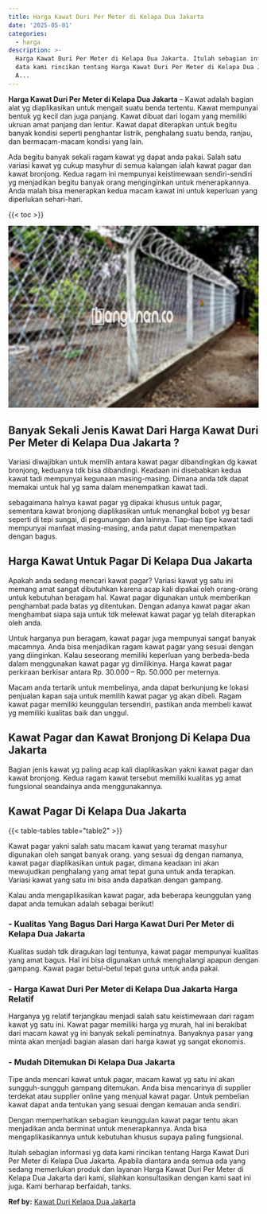 ```yaml
---
title: Harga Kawat Duri Per Meter di Kelapa Dua Jakarta
date: '2025-05-01'
categories:
  - harga
description: >-
  Harga Kawat Duri Per Meter di Kelapa Dua Jakarta. Itulah sebagian informasi yg
  data kami rincikan tentang Harga Kawat Duri Per Meter di Kelapa Dua Jakarta.
  A...
---
```


**Harga Kawat Duri Per Meter di Kelapa Dua Jakarta** – Kawat adalah bagian alat yg diaplikasikan untuk mengait suatu benda tertentu. Kawat mempunyai bentuk yg kecil dan juga panjang. Kawat dibuat dari logam yang memiliki ukruan amat panjang dan lentur. Kawat dapat diterapkan untuk begitu banyak kondisi seperti penghantar listrik, penghalang suatu benda, ranjau, dan bermacam-macam kondisi yang lain.

Ada begitu banyak sekali ragam kawat yg dapat anda pakai. Salah satu variasi kawat yg cukup masyhur di semua kalangan ialah kawat pagar dan kawat bronjong. Kedua ragam ini mempunyai keistimewaan sendiri-sendiri yg menjadikan begitu banyak orang menginginkan untuk menerapkannya. Anda malah bisa menerapkan kedua macam kawat ini untuk keperluan yang diperlukan sehari-hari.

{{< toc >}}

![Harga Kawat Duri Per Meter di Kelapa Dua Jakarta](/images/jual-kawat-murah33.png)

## Banyak Sekali Jenis Kawat Dari Harga Kawat Duri Per Meter di Kelapa Dua Jakarta ?

Variasi diwajibkan untuk memlih antara kawat pagar dibandingkan dg kawat bronjong, keduanya tdk bisa dibandingi. Keadaan ini disebabkan kedua kawat tadi mempunyai kegunaan masing-masing. Dimana anda tdk dapat memakai untuk hal yg sama dalam menempatkan kawat tadi.

sebagaimana halnya kawat pagar yg dipakai khusus untuk pagar, sementara kawat bronjong diaplikasikan untuk menangkal bobot yg besar seperti di tepi sungai, di pegunungan dan lainnya. Tiap-tiap tipe kawat tadi mempunyai manfaat masing-masing, anda patut dapat menempatkan dengan bagus.

## Harga Kawat Untuk Pagar Di Kelapa Dua Jakarta

Apakah anda sedang mencari kawat pagar? Variasi kawat yg satu ini memang amat sangat dibutuhkan karena acap kali dipakai oleh orang-orang untuk kebutuhan beragam hal. Kawat pagar digunakan untuk memberikan penghambat pada batas yg ditentukan. Dengan adanya kawat pagar akan menghambat siapa saja untuk tdk melewat kawat pagar yg telah diterapkan oleh anda.

Untuk harganya pun beragam, kawat pagar juga mempunyai sangat banyak macamnya. Anda bisa menjadikan ragam kawat pagar yang sesuai dengan yang diinginkan. Kalau seseorang memiliki keperluan yang berbeda-beda dalam menggunakan kawat pagar yg dimilikinya. Harga kawat pagar perkiraan berkisar antara Rp. 30.000 – Rp. 50.000 per meternya.

Macam anda tertarik untuk membelinya, anda dapat berkunjung ke lokasi penjualan kapan saja untuk memilih kawat pagar yg akan dibeli. Ragam kawat pagar memiliki keunggulan tersendiri, pastikan anda membeli kawat yg memiliki kualitas baik dan unggul.

## Kawat Pagar dan Kawat Bronjong Di Kelapa Dua Jakarta

Bagian jenis kawat yg paling acap kali diaplikasikan yakni kawat pagar dan kawat bronjong. Kedua ragam kawat tersebut memiliki kualitas yg amat fungsional seandainya anda menggunakannya.

## Kawat Pagar Di Kelapa Dua Jakarta

{{< table-tables table="table2" >}}

Kawat pagar yakni salah satu macam kawat yang teramat masyhur digunakan oleh sangat banyak orang. yang sesuai dg dengan namanya, kawat pagar diaplikasikan untuk pagar, dimana keadaan ini akan mewujudkan penghalang yang amat tepat guna untuk anda terapkan. Variasi kawat yang satu ini bisa anda dapatkan dengan gampang.

Kalau anda mengaplikasikan kawat pagar, ada beberapa keunggulan yang dapat anda temukan adalah sebagai berikut!

### \- Kualitas Yang Bagus Dari Harga Kawat Duri Per Meter di Kelapa Dua Jakarta

Kualitas sudah tdk diragukan lagi tentunya, kawat pagar mempunyai kualitas yang amat bagus. Hal ini bisa digunakan untuk menghalangi apapun dengan gampang. Kawat pagar betul-betul tepat guna untuk anda pakai.

### \- Harga Kawat Duri Per Meter di Kelapa Dua Jakarta Harga Relatif

Harganya yg relatif terjangkau menjadi salah satu keistimewaan dari ragam kawat yg satu ini. Kawat pagar memiliki harga yg murah, hal ini berakibat dari macam kawat yg ini banyak sekali peminatnya. Banyaknya pasar yang minta akan menjadi bagian alasan dari harga kawat yg sangat ekonomis.

### \- Mudah Ditemukan Di Kelapa Dua Jakarta

Tipe anda mencari kawat untuk pagar, macam kawat yg satu ini akan sungguh-sungguh gampang ditemukan. Anda bisa mencarinya di supplier terdekat atau supplier online yang menjual kawat pagar. Untuk pembelian kawat dapat anda tentukan yang sesuai dengan kemauan anda sendiri.

Dengan memperhatikan sebagian keunggulan kawat pagar tentu akan menjadikan anda berminat untuk menerapkannya. Anda bisa mengaplikasikannya untuk kebutuhan khusus supaya paling fungsional.

Itulah sebagian informasi yg data kami rincikan tentang Harga Kawat Duri Per Meter di Kelapa Dua Jakarta. Apabila diantara anda semua ada yang sedang memerlukan produk dan layanan Harga Kawat Duri Per Meter di Kelapa Dua Jakarta dari kami, silahkan konsultasikan dengan kami saat ini juga. Kami berharap berfaidah, tanks.

**Ref by:** [Kawat Duri Kelapa Dua Jakarta](https://id.wikipedia.org/wiki/Kawat)
